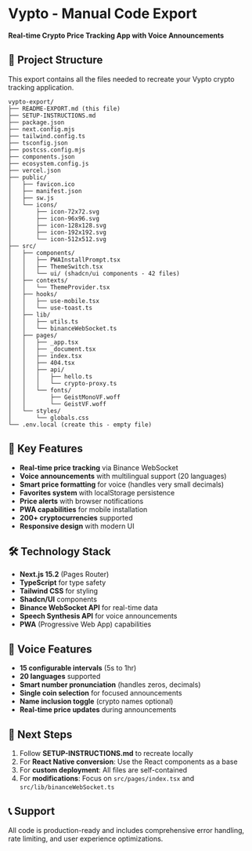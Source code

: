 # Vypto - Manual Code Export
**Real-time Crypto Price Tracking App with Voice Announcements**

## 📁 Project Structure
This export contains all the files needed to recreate your Vypto crypto tracking application.

```
vypto-export/
├── README-EXPORT.md (this file)
├── SETUP-INSTRUCTIONS.md
├── package.json
├── next.config.mjs
├── tailwind.config.ts
├── tsconfig.json
├── postcss.config.mjs
├── components.json
├── ecosystem.config.js
├── vercel.json
├── public/
│   ├── favicon.ico
│   ├── manifest.json
│   ├── sw.js
│   └── icons/
│       ├── icon-72x72.svg
│       ├── icon-96x96.svg
│       ├── icon-128x128.svg
│       ├── icon-192x192.svg
│       └── icon-512x512.svg
├── src/
│   ├── components/
│   │   ├── PWAInstallPrompt.tsx
│   │   ├── ThemeSwitch.tsx
│   │   └── ui/ (shadcn/ui components - 42 files)
│   ├── contexts/
│   │   └── ThemeProvider.tsx
│   ├── hooks/
│   │   ├── use-mobile.tsx
│   │   └── use-toast.ts
│   ├── lib/
│   │   ├── utils.ts
│   │   └── binanceWebSocket.ts
│   ├── pages/
│   │   ├── _app.tsx
│   │   ├── _document.tsx
│   │   ├── index.tsx
│   │   ├── 404.tsx
│   │   ├── api/
│   │   │   ├── hello.ts
│   │   │   └── crypto-proxy.ts
│   │   └── fonts/
│   │       ├── GeistMonoVF.woff
│   │       └── GeistVF.woff
│   └── styles/
│       └── globals.css
└── .env.local (create this - empty file)
```

## 🚀 Key Features
- **Real-time price tracking** via Binance WebSocket
- **Voice announcements** with multilingual support (20 languages)
- **Smart price formatting** for voice (handles very small decimals)
- **Favorites system** with localStorage persistence
- **Price alerts** with browser notifications
- **PWA capabilities** for mobile installation
- **200+ cryptocurrencies** supported
- **Responsive design** with modern UI

## 🛠 Technology Stack
- **Next.js 15.2** (Pages Router)
- **TypeScript** for type safety
- **Tailwind CSS** for styling
- **Shadcn/UI** components
- **Binance WebSocket API** for real-time data
- **Speech Synthesis API** for voice announcements
- **PWA** (Progressive Web App) capabilities

## 📱 Voice Features
- **15 configurable intervals** (5s to 1hr)
- **20 languages** supported
- **Smart number pronunciation** (handles zeros, decimals)
- **Single coin selection** for focused announcements
- **Name inclusion toggle** (crypto names optional)
- **Real-time price updates** during announcements

## 🔧 Next Steps
1. Follow **SETUP-INSTRUCTIONS.md** to recreate locally
2. For **React Native conversion**: Use the React components as a base
3. For **custom deployment**: All files are self-contained
4. For **modifications**: Focus on `src/pages/index.tsx` and `src/lib/binanceWebSocket.ts`

## 📞 Support
All code is production-ready and includes comprehensive error handling, rate limiting, and user experience optimizations.
